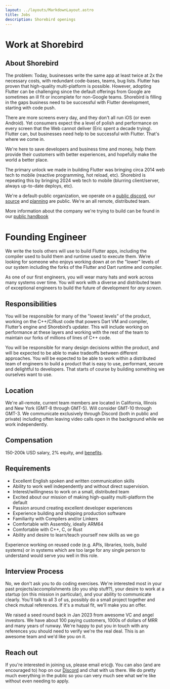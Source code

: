 ```yaml
---
layout: ../layouts/MarkdownLayout.astro
title: Jobs
description: Shorebird openings
---
```


# Work at Shorebird

## About Shorebird

The problem: Today, businesses write the same app at least twice at 2x the
necessary costs, with redundant code-bases, teams, bug lists. Flutter has proven
that high-quality multi-platform is possible. However, adopting Flutter can be
challenging since the default offerings from Google are sometimes an ill fit or
incomplete for non-Google teams. Shorebird is filling in the gaps business need
to be successful with Flutter development, starting with code push.

There are more screens every day, and they don't all run iOS (or even Android).
Yet consumers expect the a level of polish and performance on every screen that
the Web cannot deliver (Eric spent a decade trying). Flutter can, but
businesses need help to be successful with Flutter. That's where we come in.

We're here to save developers and business time and money, help them provide
their customers with better experiences, and hopefully make the world a better
place.

The primary unlock we made in building Flutter was bringing circa 2014 web tech
to mobile (reactive programming, hot reload, etc). Shorebird is repeating this
by bringing 2024 web tech to mobile (blurring client/server, always up-to-date
deploys, etc).

We're a default-public organization, we operate on a [public
discord](https://discord.gg/shorebird), our
[source](https://github.com/shorebirdtech/) and
[planning](https://github.com/orgs/shorebirdtech/projects) are public. We're an
all remote, distributed team.

More information about the company we're trying to build can be found in our
[public handbook](https://github.com/shorebirdtech/handbook)

# Founding Engineer

We write the tools others will use to build Flutter apps, including the compiler
used to build them and runtime used to execute them. We’re looking for someone
who enjoys working down at on the "lower" levels of our system including the
forks of the Flutter and Dart runtime and compiler.

As one of our first engineers, you will wear many hats and work across many
systems over time. You will work with a diverse and distributed team of
exceptional engineers to build the future of development for _any screen_.

## Responsibilities

You will be responsible for many of the "lowest levels” of the product, working
on the C++/C/Rust code that powers Dart VM and compiler, Flutter’s engine and
Shorebird’s updater. This will include working on performance at these layers
and working with the rest of the team to maintain our forks of millions of lines
of C++ code.

You will be responsible for many design decisions within the product, and will
be expected to be able to make tradeoffs between different approaches. You will
be expected to be able to work within a distributed team of engineers to build a
product that is easy to use, performant, secure and delightful to developers.
That starts of course by building something we ourselves want to use.

## Location

We're all-remote, current team members are located in California, Illinois and
New York (GMT-8 through GMT-5). Will consider GMT-10 through GMT-3. We
communicate exclusively through Discord (both in public and private) including
often leaving video calls open in the background while we work independently.

## Compensation

150-200k USD salary, 2% equity, and
[benefits](https://github.com/shorebirdtech/handbook/blob/main/benefits.md).

## Requirements

- Excellent English spoken and written communication skills
- Ability to work well independently and without direct supervision.
- Interest/willingness to work on a small, distributed team
- Excited about our mission of making high-quality multi-platform the default
- Passion around creating excellent developer experiences
- Experience building and shipping production software
- Familiarity with Compilers and/or Linkers
- Comfortable with Assembly, ideally ARM64
- Comfortable with C++, C, or Rust
- Ability and desire to learn/teach yourself new skills as we go

Experience working on reused code (e.g. APIs, libraries, tools, build systems)
or in systems which are too large for any single person to understand would
serve you well in this role.

## Interview Process

No, we don't ask you to do coding exercises. We're interested most in your past
projects/accomplishments (do you ship stuff?), your desire to work at a startup
(on this mission in particular), and your ability to communicate clearly. You'll
talk to all 3 of us, possibly do a small project together and check mutual
references. If it's a mutual fit, we'll make you an offer.

We raised a seed round back in Jan 2023 from awesome VC and angel investors. We
have about 100 paying customers, 1000s of dollars of MRR and many years of
runway. We're happy to put you in touch with any references you should need to
verify we're the real deal. This is an awesome team and we'd like you on it.

## Reach out

If you're interested in joining us, please email eric@. You can also (and are
encouraged to) hop on our [Discord](https://discord.gg/shorebird) and chat with
us there. We do pretty much everything in the public so you can very much see
what we're like without even needing to apply.
